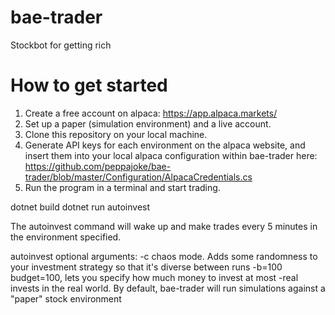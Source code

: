 # bae-trader
Stockbot for getting rich

# How to get started
1. Create a free account on alpaca: https://app.alpaca.markets/
2. Set up a paper (simulation environment) and a live account.
3. Clone this repository on your local machine.
3. Generate API keys for each environment on the alpaca website, and insert them into your local alpaca configuration within bae-trader
here: https://github.com/peppajoke/bae-trader/blob/master/Configuration/AlpacaCredentials.cs
4. Run the program in a terminal and start trading.

dotnet build
dotnet run
autoinvest

The autoinvest command will wake up and make trades every 5 minutes in the environment specified.

autoinvest optional arguments:
-c chaos mode. Adds some randomness to your investment strategy so that it's diverse between runs
-b=100 budget=100, lets you specify how much money to invest at most
-real invests in the real world. By default, bae-trader will run simulations against a "paper" stock environment
